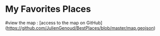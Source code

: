 # My Favorites Places

#view the map :
[access to the map on GitHub]
(https://github.com/JulienGenoud/BestPlaces/blob/master/map.geojson)
